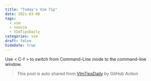 ```yaml
---
title: "Today's Vim Tip"
date: 2021-03-08
tags:
  - vim
  - neovim
  - VImTipsDaily
categories: vim
draft: false
hideDate: true
---
```


Use &lt; C-f &gt; to switch from Command-Line mode to the command-line window.

> This post is auto shared from [VImTipsDaily](https://twitter.com/VImTipsDaily) by GitHub Action
